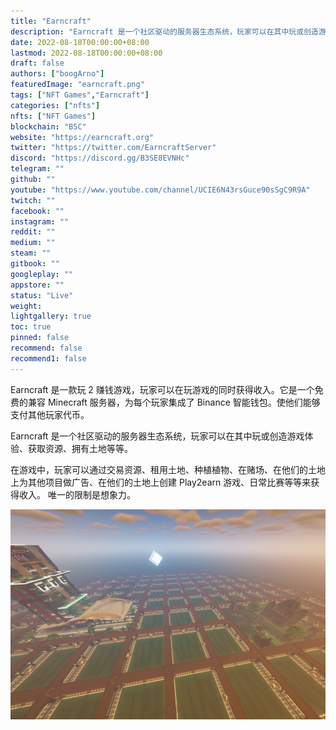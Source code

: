 ```yaml
---
title: "Earncraft"
description: "Earncraft 是一个社区驱动的服务器生态系统，玩家可以在其中玩或创造游戏体验、获取资源、拥有土地等等。"
date: 2022-08-18T00:00:00+08:00
lastmod: 2022-08-18T00:00:00+08:00
draft: false
authors: ["boogArno"]
featuredImage: "earncraft.png"
tags: ["NFT Games","Earncraft"]
categories: ["nfts"]
nfts: ["NFT Games"]
blockchain: "BSC"
website: "https://earncraft.org"
twitter: "https://twitter.com/EarncraftServer"
discord: "https://discord.gg/B3SE8EVNHc"
telegram: ""
github: ""
youtube: "https://www.youtube.com/channel/UCIE6N43rsGuce90sSgC9R9A"
twitch: ""
facebook: ""
instagram: ""
reddit: ""
medium: ""
steam: ""
gitbook: ""
googleplay: ""
appstore: ""
status: "Live"
weight: 
lightgallery: true
toc: true
pinned: false
recommend: false
recommend1: false
---
```

Earncraft 是一款玩 2 赚钱游戏，玩家可以在玩游戏的同时获得收入。它是一个免费的兼容 Minecraft 服务器，为每个玩家集成了 Binance 智能钱包。使他们能够支付其他玩家代币。

Earncraft 是一个社区驱动的服务器生态系统，玩家可以在其中玩或创造游戏体验、获取资源、拥有土地等等。

在游戏中，玩家可以通过交易资源、租用土地、种植植物、在赌场、在他们的土地上为其他项目做广告、在他们的土地上创建 Play2earn 游戏、日常比赛等等来获得收入。
唯一的限制是想象力。

![earncraft-dapp-games-bsc-image1_a775e6e858e4d4068639996818576bc9](earncraft-dapp-games-bsc-image1_a775e6e858e4d4068639996818576bc9.png)